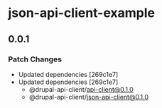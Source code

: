 # json-api-client-example

## 0.0.1

### Patch Changes

- Updated dependencies [269c1e7]
- Updated dependencies [269c1e7]
  - @drupal-api-client/api-client@0.1.0
  - @drupal-api-client/json-api-client@0.1.0
